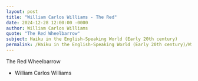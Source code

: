 ```yaml
---
layout: post
title: "William Carlos Williams - The Red"
date: 2024-12-28 12:00:00 -0000
author: William Carlos Williams
quote: "The Red Wheelbarrow"
subject: Haiku in the English-Speaking World (Early 20th century)
permalink: /Haiku in the English-Speaking World (Early 20th century)/William Carlos Williams/William Carlos Williams - The Red
---
```


The Red Wheelbarrow

- William Carlos Williams
